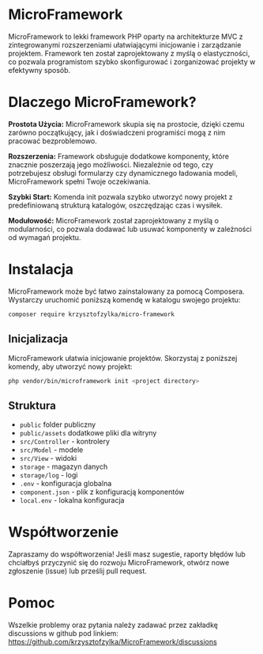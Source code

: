 # MicroFramework
MicroFramework to lekki framework PHP oparty na architekturze MVC z zintegrowanymi rozszerzeniami ułatwiającymi inicjowanie i zarządzanie projektem. Framework ten został zaprojektowany z myślą o elastyczności, co pozwala programistom szybko skonfigurować i zorganizować projekty w efektywny sposób.

# Dlaczego MicroFramework?
**Prostota Użycia:**
MicroFramework skupia się na prostocie, dzięki czemu zarówno początkujący, jak i doświadczeni programiści mogą z nim pracować bezproblemowo.

**Rozszerzenia:**
Framework obsługuje dodatkowe komponenty, które znacznie poszerzają jego możliwości. Niezależnie od tego, czy potrzebujesz obsługi formularzy czy dynamicznego ładowania modeli, MicroFramework spełni Twoje oczekiwania.

**Szybki Start:** 
Komenda init pozwala szybko utworzyć nowy projekt z predefiniowaną strukturą katalogów, oszczędzając czas i wysiłek.

**Modułowość:**
MicroFramework został zaprojektowany z myślą o modularności, co pozwala dodawać lub usuwać komponenty w zależności od wymagań projektu.

# Instalacja
MicroFramework może być łatwo zainstalowany za pomocą Composera. Wystarczy uruchomić poniższą komendę w katalogu swojego projektu:
```bash
composer require krzysztofzylka/micro-framework
```

## Inicjalizacja
MicroFramework ułatwia inicjowanie projektów. Skorzystaj z poniższej komendy, aby utworzyć nowy projekt:
```bash
php vendor/bin/microframework init <project directory>
```

## Struktura
- `public` folder publiczny
- `public/assets` dodatkowe pliki dla witryny
- `src/Controller` - kontrolery
- `src/Model` - modele
- `src/View` - widoki
- `storage` - magazyn danych
- `storage/log` - logi
- `.env` - konfiguracja globalna
- `component.json` - plik z konfiguracją komponentów
- `local.env` - lokalna konfiguracja


# Współtworzenie
Zapraszamy do współtworzenia! Jeśli masz sugestie, raporty błędów lub chciałbyś przyczynić się do rozwoju MicroFramework, otwórz nowe zgłoszenie (issue) lub prześlij pull request.

# Pomoc
Wszelkie problemy oraz pytania należy zadawać przez zakładkę discussions w github pod linkiem: https://github.com/krzysztofzylka/MicroFramework/discussions
